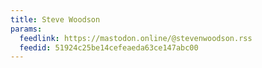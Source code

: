 ```yaml
---
title: Steve Woodson
params:
  feedlink: https://mastodon.online/@stevenwoodson.rss
  feedid: 51924c25be14cefeaeda63ce147abc00
---
```

